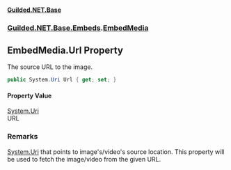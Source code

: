 
#### [Guilded.NET.Base](Guilded_NET_Base 'Guilded.NET.Base')
### [Guilded.NET.Base.Embeds](Guilded_NET_Base#Guilded_NET_Base_Embeds 'Guilded.NET.Base.Embeds').[EmbedMedia](EmbedMedia 'Guilded.NET.Base.Embeds.EmbedMedia')
## EmbedMedia.Url Property

The source URL to the image.
```csharp
public System.Uri Url { get; set; }
```


#### Property Value
[System.Uri](https://docs.microsoft.com/en-us/dotnet/api/System.Uri 'System.Uri')  
URL

### Remarks
  
[System.Uri](https://docs.microsoft.com/en-us/dotnet/api/System.Uri 'System.Uri') that points to image's/video's source location. This property will be used to fetch the image/video from the given URL.